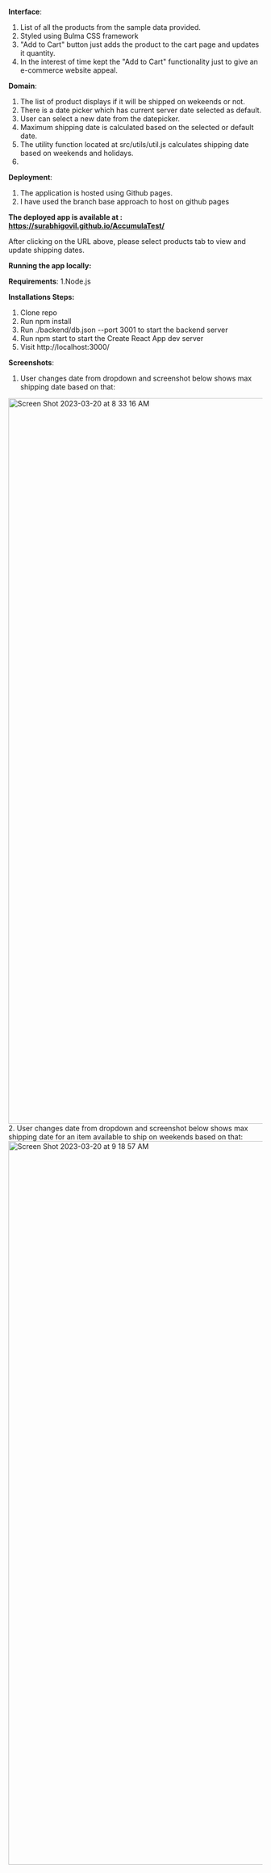 **Interface**:
1. List of all the products from the sample data provided.
2. Styled using Bulma CSS framework 
3. "Add to Cart" button just adds the product to the cart page and updates it quantity.
4. In the interest of time kept the "Add to Cart" functionality just to give an e-commerce website appeal.

**Domain**:
1. The list of product displays if it will be shipped on wekeends or not.
2. There is a date picker which has current server date selected as default.
3. User can select a new date from the datepicker.
4. Maximum shipping date is calculated based on the selected or default date.
5. The utility function located at src/utils/util.js calculates shipping date based on weekends and holidays.
6. 
**Deployment**:
1. The application is hosted using Github pages.
2. I have used the branch base approach to host on github pages 

**The deployed app is available at : <link>https://surabhigovil.github.io/AccumulaTest/</link>**

After clicking on the URL above, please select products tab to view and update shipping dates.

**Running the app locally:**

**Requirements**:
1.Node.js

**Installations Steps:**
1. Clone repo
2. Run npm install
3. Run ./backend/db.json --port 3001 to start the backend server
4. Run npm start to start the Create React App dev server
5. Visit http://localhost:3000/

**Screenshots**:
1. User changes date from dropdown and screenshot below shows max shipping date based on that:
<img width="1437" alt="Screen Shot 2023-03-20 at 8 33 16 AM" src="https://user-images.githubusercontent.com/10840984/226414316-a1ed7b2a-e05a-437f-b5ba-a6baa875a45b.png">
2. User changes date from dropdown and screenshot below shows max shipping date for an item available to ship on weekends based on that:
<img width="1433" alt="Screen Shot 2023-03-20 at 9 18 57 AM" src="https://user-images.githubusercontent.com/10840984/226414443-616d9d39-b710-476a-888c-582a54bb08fd.png">
